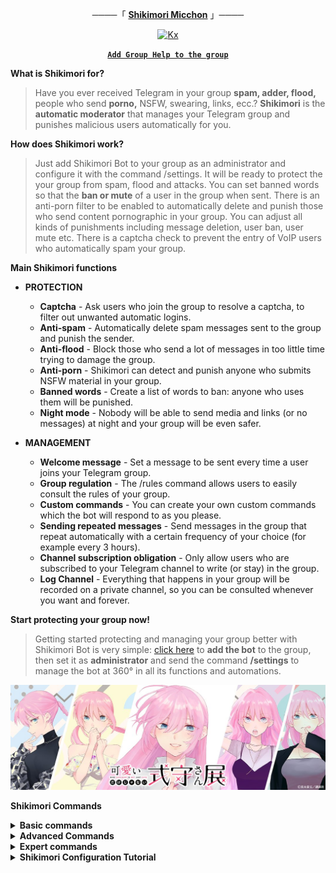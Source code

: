 <div align="center"> 

────「 **[Shikimori Micchon](https://github.com/ikx7a/Shikimori-San)** 」────

[![Kx](https://github.com/ikx7a/ShikimoriixBot/blob/main/Assets/Shikimori.png)](https://github.com/ikx7a/ShikimoriixBot)

<a href="https://t.me/ShikimoriixBot?startgroup=start"><b> `Add Group Help to the group` </b></a>

</div>

**What is Shikimori for?**
> Have you ever received Telegram in your group **spam, adder, flood,** people who send **porno,** NSFW, swearing, links, ecc.?
**Shikimori** is the **automatic moderator** that manages your Telegram group and punishes malicious users automatically for you.

**How does Shikimori work?**
> Just add Shikimori Bot to your group as an administrator and configure it with the command /settings. It will be ready to protect the your group from spam, flood and attacks.
You can set banned words so that the **ban or mute** of a user in the group when sent.
There is an anti-porn filter to be enabled to automatically delete and punish those who send content pornographic in your group.
You can adjust all kinds of punishments including message deletion, user ban, user mute etc.
There is a captcha check to prevent the entry of VoIP users who automatically spam your group.

**Main Shikimori functions**

 - **PROTECTION**
   - **Captcha** - Ask users who join the group to resolve a captcha, to filter out unwanted automatic logins.
   - **Anti-spam** - Automatically delete spam messages sent to the group and punish the sender.
   - **Anti-flood** - Block those who send a lot of messages in too little time trying to damage the group.
   - **Anti-porn** - Shikimori can detect and punish anyone who submits NSFW material in your group.
   - **Banned words** - Create a list of words to ban: anyone who uses them will be punished.
   - **Night mode** - Nobody will be able to send media and links (or no messages) at night and your group will be even safer.

- **MANAGEMENT**
  - **Welcome message** - Set a message to be sent every time a user joins your Telegram group.
  - **Group regulation** - The /rules command allows users to easily consult the rules of your group.
  - **Custom commands** - You can create your own custom commands which the bot will respond to as you please.
  - **Sending repeated messages** - Send messages in the group that repeat automatically with a certain frequency of your choice (for example every 3 hours).
  - **Channel subscription obligation** - Only allow users who are subscribed to your Telegram channel to write (or stay) in the group.
  - **Log Channel** - Everything that happens in your group will be recorded on a private channel, so you can be consulted whenever you want and forever.

**Start protecting your group now!**
> Getting started protecting and managing your group better with Shikimori Bot is very simple: [click here](https://t.me/ShikimoriixBot?startgroup=start) to **add the bot** to the group, then set it as **administrator** and send the command **/settings** to manage the bot at 360° in all its functions and automations.

[![Shikimori](https://github.com/ikx7a/ShikimoriixBot/blob/main/Assets/Shikimori_1.jpg)](https://github.com/ikx7a/ShikimoriixBot)

**Shikimori Commands**

<details> 
<summary><b> Basic commands </summary>

- 👮🏻 Available to Admins&Moderators
- 🕵🏻 Available to Admins </b>

- 👮🏻 `/reload` updates the Admins list and their privileges
- 🕵🏻 `/settings` lets you manage all the Bot settings in a group
- 👮🏻 `/ban` lets you ban a user from the group without giving him the possibility to join again using the link of the group
- 👮🏻 `/mute` puts a user in *read-only* mode. He can read but he can't send any messages
- 👮🏻 `/kick` bans a user from the group, giving him the possibility to join again with the link of the group
- 👮🏻 `/unban` lets you remove a user from group's blacklist, giving them the possibility to join again with the link of the group
- 👮🏻 `/info` gives information about a user
- 👮🏻 `/infopvt` is the same of `/info`, but sends infos in private chat
- ◽️ `/staff` gives the complete List of group Staff

</details>
<details> 
<summary><b> Advanced Commands </summary>

- 🕵🏻 Available to Admins
- 👮🏻 Available to Admins&Moderators
- 🛃 Available to Admins&Cleaners </b>

**WARN MANAGEMENT**
- 👮🏻  `/warn` adds a warn to the user
- 👮🏻  `/unwarn` removes a warn to the user
- 👮🏻  `/warns` lets you see and manage user warns
- 🕵🏻  `/delwarn` deletes the message and add a warn to the user

- 🛃 `/del` deletes the selected message
- 🛃 `/logdel` deletes the selected message and sends it to the Log Channel

- ◽️ `/me` sends in private chat a message with his own infos, group infos, warns received, rules of the group, banned words list...

- 🕵🏻 /send permits to send a post using [HTML]() in the group, through the Bot
  > ➡️ *Example*: /send Hello World!

- 👮🏻  `/intervention` lets you request the intervention of a member of Official Bot Support, who will join the group as soon as possible

</details>
<details> 
<summary><b> Expert commands </summary>

- 👥 Available to all users
- 👮🏻 Available to Admins&Moderators
- 🕵🏻 Available to Admins </b>

- 👥 `/geturl`, by replying to a message (via reply) and writing this command, you receive the link that refers directly to that message.

- 🕵🏻 `/inactives` [days] sends in private chat the list of users who have not sent a message in the last [days], with the possibility of punish them.

**Pinned Messages**
- 🕵🏻 `/pin` [message] sends the message through the Bot and pins it.
- 🕵🏻 `/pin` pins the message in reply.
- 🕵🏻 `/editpin` [message] edits the current pinned message (if sent from the Bot).
- 🕵🏻 `/delpin` removes the pinned message.
- 🕵🏻 `/repin` removes and pins again the current pinned message, with notification!
- 👥 `/pinned` refers to the current pinned message.

- 🕵🏻 `/list` sends in private chat the list of users of the group with the number of messages sent by them
- 🕵🏻 `/list` roles sends in private chat the list of all the special roles assigned to users
- 🕵🏻 `/graphic` sends a graph showing the trend of the group members.
- 🕵🏻 `/trend` sends the group's growth statistics.

</details>
<details> 
<summary><b> Shikimori Configuration Tutorial </b></summary>

1. The first thing to do is to add **Shikimori to your group!**
2. Now for let me work correctly, you need to make me Admin of your Group!

**To do that, follow this easy steps:**
- Go to your group
- Press the Group's name
- Press Modify
- Press on Administrator
- Press Add Administrator
- Press the Magnifying Glass
- Search `@ShikimoriixBot`
- Confirm

3. Now the Bot is ready to use!
> Using the `/settings` command you have at your disposal a series of things that can be modified how you prefer, as required for your group.

4. To conclude, I explain you how to use the Bot's basic commands, for the basilar management of the group's users.

- `/ban` expels a user from the group without giving him the possibility to rejoin with the group's link
- `/mute` allows a user to read, but not to write messages in the group
- `/kick` expels a user of the group but with the possibility to rejoin with the group's link
- `/unban` used on a banned user, gives him the possibility to rejoin with the group's link
- `/info` shows all the infos of the choosed user
- `/staff` shows the complete list of the Group's staff

5. In conclusion I would point out the command `/reload` that will update the group's Admin list.

> ***For example** if you add or remove an Admin, remember to use this command or the bot will not notice this change.*

Thank for following the tutorial and have fun using the Bot!



























